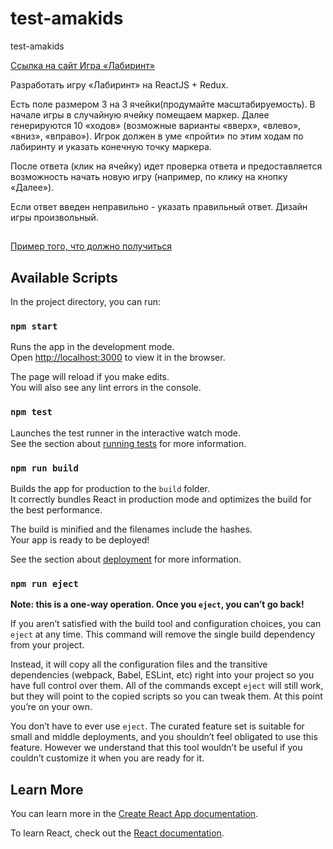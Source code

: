 # test-amakids
test-amakids

[Ссылка на сайт Игра «Лабиринт»](https://test-amakids.herokuapp.com)

Разработать игру «Лабиринт» на ReactJS + Redux.

Есть поле размером 3 на 3 ячейки(продумайте масштабируемость). 
В начале игры в случайную ячейку помещаем маркер. 
Далее генерируются 10 «ходов» (возможные варианты «вверх», «влево», «вниз», «вправо»). 
Игрок должен в уме «пройти» по этим ходам по лабиринту и указать конечную точку маркера.

После ответа (клик на ячейку) идет проверка ответа и предоставляется возможность начать новую игру (например, по клику на кнопку «Далее»).

Если ответ введен неправильно - указать правильный ответ. 
Дизайн игры произвольный. 

##
[Пример того, что должно получиться ](https://drive.google.com/file/d/1NRMVNcn9XbOWPKNrbzDW0sE_jr36rVka/view?usp=sharing)
##

## Available Scripts

In the project directory, you can run:

### `npm start`

Runs the app in the development mode.\
Open [http://localhost:3000](http://localhost:3000) to view it in the browser.

The page will reload if you make edits.\
You will also see any lint errors in the console.

### `npm test`

Launches the test runner in the interactive watch mode.\
See the section about [running tests](https://facebook.github.io/create-react-app/docs/running-tests) for more information.

### `npm run build`

Builds the app for production to the `build` folder.\
It correctly bundles React in production mode and optimizes the build for the best performance.

The build is minified and the filenames include the hashes.\
Your app is ready to be deployed!

See the section about [deployment](https://facebook.github.io/create-react-app/docs/deployment) for more information.

### `npm run eject`

**Note: this is a one-way operation. Once you `eject`, you can’t go back!**

If you aren’t satisfied with the build tool and configuration choices, you can `eject` at any time. This command will remove the single build dependency from your project.

Instead, it will copy all the configuration files and the transitive dependencies (webpack, Babel, ESLint, etc) right into your project so you have full control over them. All of the commands except `eject` will still work, but they will point to the copied scripts so you can tweak them. At this point you’re on your own.

You don’t have to ever use `eject`. The curated feature set is suitable for small and middle deployments, and you shouldn’t feel obligated to use this feature. However we understand that this tool wouldn’t be useful if you couldn’t customize it when you are ready for it.

## Learn More

You can learn more in the [Create React App documentation](https://facebook.github.io/create-react-app/docs/getting-started).

To learn React, check out the [React documentation](https://reactjs.org/).

